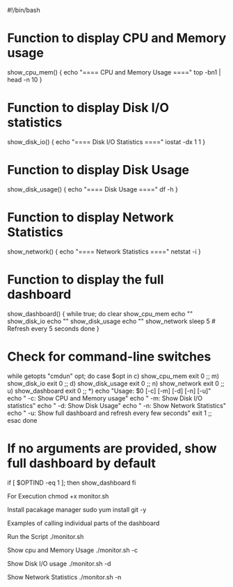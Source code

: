 #!/bin/bash

# Function to display CPU and Memory usage
show_cpu_mem() {
    echo "==== CPU and Memory Usage ===="
    top -bn1 | head -n 10
}

# Function to display Disk I/O statistics
show_disk_io() {
    echo "==== Disk I/O Statistics ===="
    iostat -dx 1 1
}

# Function to display Disk Usage
show_disk_usage() {
    echo "==== Disk Usage ===="
    df -h
}

# Function to display Network Statistics
show_network() {
    echo "==== Network Statistics ===="
    netstat -i
}

# Function to display the full dashboard
show_dashboard() {
    while true; do
        clear
        show_cpu_mem
        echo ""
        show_disk_io
        echo ""
        show_disk_usage
        echo ""
        show_network
        sleep 5  # Refresh every 5 seconds
    done
}

# Check for command-line switches
while getopts "cmdun" opt; do
    case $opt in
        c)
            show_cpu_mem
            exit 0
            ;;
        m)
            show_disk_io
            exit 0
            ;;
        d)
            show_disk_usage
            exit 0
            ;;
        n)
            show_network
            exit 0
            ;;
        u)
            show_dashboard
            exit 0
            ;;
        *)
            echo "Usage: $0 [-c] [-m] [-d] [-n] [-u]"
            echo "  -c: Show CPU and Memory usage"
            echo "  -m: Show Disk I/O statistics"
            echo "  -d: Show Disk Usage"
            echo "  -n: Show Network Statistics"
            echo "  -u: Show full dashboard and refresh every few seconds"
            exit 1
            ;;
    esac
done

# If no arguments are provided, show full dashboard by default
if [ $OPTIND -eq 1 ]; then
    show_dashboard
fi


For Execution
chmod +x monitor.sh

Install pacakage manager
sudo yum install git -y


Examples of calling individual parts of the dashboard

Run the Script
./monitor.sh

Show cpu and Memory Usage
./monitor.sh -c

Show Disk I/O usage
./monitor.sh -d

Show Network Statistics
./monitor.sh -n
